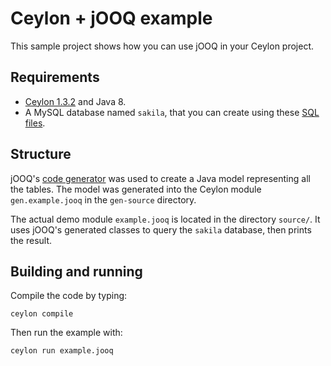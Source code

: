 # Ceylon + jOOQ example

This sample project shows how you can use jOOQ in your Ceylon 
project.

## Requirements

- [Ceylon 1.3.2][] and Java 8.
- A MySQL database named `sakila`, that you can create using 
  these [SQL files][].
  
[Ceylon 1.3.2]: https://ceylon-lang.org/download/
[SQL files]: http://downloads.mysql.com/docs/sakila-db.zip

## Structure

jOOQ's [code generator][] was used to create a Java model 
representing all the tables. The model was generated into 
the Ceylon module `gen.example.jooq` in the `gen-source`
directory.

The actual demo module `example.jooq` is located in the
directory `source/`. It uses jOOQ's generated classes to 
query the `sakila` database, then prints the result.

[code generator]: https://www.jooq.org/doc/3.9/manual/code-generation/codegen-configuration/

## Building and running

Compile the code by typing:

    ceylon compile

Then run the example with:

    ceylon run example.jooq